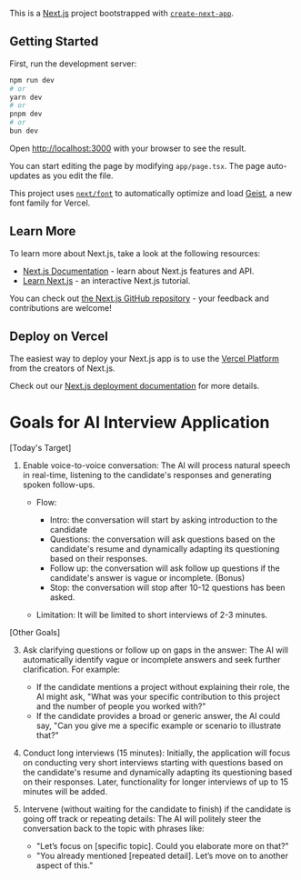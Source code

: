 This is a [Next.js](https://nextjs.org) project bootstrapped with [`create-next-app`](https://nextjs.org/docs/app/api-reference/cli/create-next-app).

## Getting Started

First, run the development server:

```bash
npm run dev
# or
yarn dev
# or
pnpm dev
# or
bun dev
```

Open [http://localhost:3000](http://localhost:3000) with your browser to see the result.

You can start editing the page by modifying `app/page.tsx`. The page auto-updates as you edit the file.

This project uses [`next/font`](https://nextjs.org/docs/app/building-your-application/optimizing/fonts) to automatically optimize and load [Geist](https://vercel.com/font), a new font family for Vercel.

## Learn More

To learn more about Next.js, take a look at the following resources:

- [Next.js Documentation](https://nextjs.org/docs) - learn about Next.js features and API.
- [Learn Next.js](https://nextjs.org/learn) - an interactive Next.js tutorial.

You can check out [the Next.js GitHub repository](https://github.com/vercel/next.js) - your feedback and contributions are welcome!

## Deploy on Vercel

The easiest way to deploy your Next.js app is to use the [Vercel Platform](https://vercel.com/new?utm_medium=default-template&filter=next.js&utm_source=create-next-app&utm_campaign=create-next-app-readme) from the creators of Next.js.

Check out our [Next.js deployment documentation](https://nextjs.org/docs/app/building-your-application/deploying) for more details.


# Goals for AI Interview Application

[Today's Target]

1. Enable voice-to-voice conversation: The AI will process natural speech in real-time, listening to the candidate's responses and generating spoken follow-ups.
    - Flow:
        - Intro: the conversation will start by asking introduction to the candidate
        - Questions: the conversation will ask questions based on the candidate's resume and dynamically adapting its questioning based on their responses.
        - Follow up: the conversation will ask follow up questions if the candidate's answer is vague or incomplete. (Bonus)
        - Stop: the conversation will stop after 10-12 questions has been asked.

    - Limitation: It will be limited to short interviews of 2-3 minutes.

[Other Goals]

3. Ask clarifying questions or follow up on gaps in the answer: The AI will automatically identify vague or incomplete answers and seek further clarification. For example:
    - If the candidate mentions a project without explaining their role, the AI might ask, "What was your specific contribution to this project and the number of people you worked with?"
    - If the candidate provides a broad or generic answer, the AI could say, "Can you give me a specific example or scenario to illustrate that?"

2. Conduct long interviews (15 minutes): Initially, the application will focus on conducting very short interviews starting with questions based on the candidate's resume and dynamically adapting its questioning based on their responses. Later, functionality for longer interviews of up to 15 minutes will be added.

4. Intervene (without waiting for the candidate to finish) if the candidate is going off track or repeating details: The AI will politely steer the conversation back to the topic with phrases like:
    - "Let’s focus on [specific topic]. Could you elaborate more on that?"
    - "You already mentioned [repeated detail]. Let’s move on to another aspect of this."
